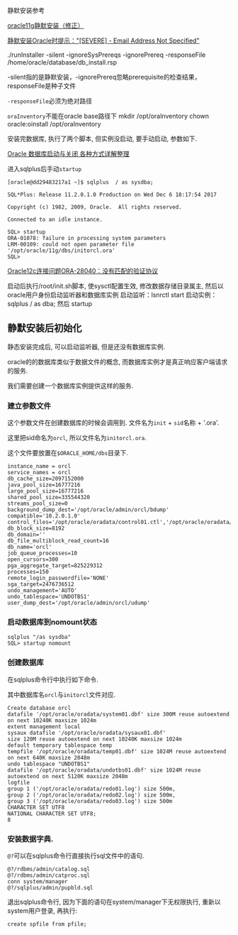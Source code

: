 静默安装参考

[ oracle11g静默安装（修正） ](http://blog.itpub.net/29510932/viewspace-1135313/)

[静默安装Oracle时提示："[SEVERE] - Email Address Not Specified"](http://blog.51cto.com/binuu/1744641)

./runInstaller -silent -ignoreSysPrereqs -ignorePrereq -responseFile /home/oracle/database/db_install.rsp

-silent指的是静默安装，-ignorePrereq忽略prerequisite的检查结果，responseFile是种子文件

`-responseFile`必须为绝对路径

`oraInventory`不能在oracle base路径下
mkdir /opt/oraInventory
chown oracle:oinstall /opt/oraInventory

安装完数据库, 执行了两个脚本, 但实例没启动, 要手动启动, 参数如下.

[Oracle 数据库启动与关闭 各种方式详解整理](http://blog.csdn.net/lutinghuan/article/details/7484062)

进入sqlplus后手动`startup`

```
[oracle@dd29483217a1 ~]$ sqlplus  / as sysdba;

SQL*Plus: Release 11.2.0.1.0 Production on Wed Dec 6 18:17:54 2017

Copyright (c) 1982, 2009, Oracle.  All rights reserved.

Connected to an idle instance.

SQL> startup
ORA-01078: failure in processing system parameters
LRM-00109: could not open parameter file '/opt/oracle/11g/dbs/initorcl.ora'
SQL> 

```

[Oracle12c连接问题ORA-28040：没有匹配的验证协议](http://blog.csdn.net/wangl2014/article/details/53506120)


启动后执行/root/init.sh脚本, 使sysctl配置生效, 修改数据存储目录属主, 
然后以oracle用户身份启动监听器和数据库实例
启动监听：lsnrctl  start
启动实例：   sqlplus  / as dba; 然后 startup

## 静默安装后初始化

静态安装完成后, 可以启动监听器, 但是还没有数据库实例.

oracle的的数据库类似于数据文件的概念, 而数据库实例才是真正响应客户端请求的服务.

我们需要创建一个数据库实例提供这样的服务.

### 建立参数文件

这个参数文件在创建数据库的时候会调用到. 文件名为`init` + `sid`名称 + '.ora'.

这里把sid命名为`orcl`, 所以文件名为`initorcl.ora`.

这个文件要放置在`$ORACLE_HOME/dbs`目录下.

```
instance_name = orcl 
service_names = orcl
db_cache_size=2097152000
java_pool_size=16777216
large_pool_size=16777216
shared_pool_size=335544320
streams_pool_size=0
background_dump_dest='/opt/oracle/admin/orcl/bdump'
compatible='10.2.0.1.0'
control_files='/opt/oracle/oradata/control01.ctl','/opt/oracle/oradata/control02.ctl','/opt/oracle/oradata/control03.ctl'
db_block_size=8192
db_domain=''
db_file_multiblock_read_count=16
db_name='orcl'
job_queue_processes=10
open_cursors=300
pga_aggregate_target=825229312
processes=150
remote_login_passwordfile='NONE'
sga_target=2476736512
undo_management='AUTO'
undo_tablespace='UNDOTBS1'
user_dump_dest='/opt/oracle/admin/orcl/udump'
```

### 启动数据库到nomount状态

```
sqlplus "/as sysdba"
SQL> startup nomount
```

### 创建数据库

在sqlplus命令行中执行如下命令.

其中数据库名`orcl`与`initorcl`文件对应.

```
Create database orcl
datafile '/opt/oracle/oradata/system01.dbf' size 300M reuse autoextend on next 10240K maxsize 1024m
extent management local
sysaux datafile '/opt/oracle/oradata/sysaux01.dbf'
size 120M reuse autoextend on next 10240K maxsize 1024m
default temporary tablespace temp
tempfile '/opt/oracle/oradata/temp01.dbf' size 1024M reuse autoextend on next 640K maxsize 2048m
undo tablespace "UNDOTBS1" 
datafile '/opt/oracle/oradata/undotbs01.dbf' size 1024M reuse autoextend on next 5120K maxsize 2048m
logfile
group 1 ('/opt/oracle/oradata/redo01.log') size 500m,
group 2 ('/opt/oracle/oradata/redo02.log') size 500m,
group 3 ('/opt/oracle/oradata/redo03.log') size 500m
CHARACTER SET UTF8
NATIONAL CHARACTER SET UTF8;
8
```

### 安装数据字典. 

`@?`可以在sqlplus命令行直接执行sql文件中的语句.

```
@?/rdbms/admin/catalog.sql
@?/rdbms/admin/catproc.sql
conn system/manager
@?/sqlplus/admin/pupbld.sql
```

退出sqlplus命令行, 因为下面的语句在system/manager下无权限执行, 重新以system用户登录, 再执行:

```
create spfile from pfile;
```